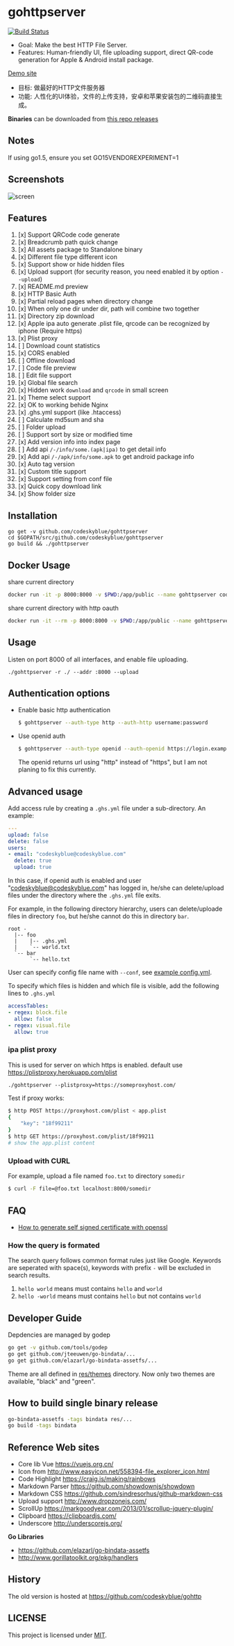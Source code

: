 # gohttpserver
[![Build Status](https://travis-ci.org/codeskyblue/gohttpserver.svg?branch=master)](https://travis-ci.org/codeskyblue/gohttpserver)

- Goal: Make the best HTTP File Server.
- Features: Human-friendly UI, file uploading support, direct QR-code generation for Apple & Android install package.

[Demo site](https://gohttpserver.herokuapp.com/)

- 目标: 做最好的HTTP文件服务器
- 功能: 人性化的UI体验，文件的上传支持，安卓和苹果安装包的二维码直接生成。

**Binaries** can be downloaded from [this repo releases](https://github.com/codeskyblue/gohttpserver/releases/)

## Notes
If using go1.5, ensure you set GO15VENDOREXPERIMENT=1

## Screenshots
![screen](testdata/filetypes/gohttpserver.gif)

## Features
1. [x] Support QRCode code generate
1. [x] Breadcrumb path quick change
1. [x] All assets package to Standalone binary
1. [x] Different file type different icon
1. [x] Support show or hide hidden files
1. [x] Upload support (for security reason, you need enabled it by option `--upload`)
1. [x] README.md preview
1. [x] HTTP Basic Auth
1. [x] Partial reload pages when directory change
1. [x] When only one dir under dir, path will combine two together
1. [x] Directory zip download
1. [x] Apple ipa auto generate .plist file, qrcode can be recognized by iphone (Require https)
1. [x] Plist proxy
1. [ ] Download count statistics
1. [x] CORS enabled
1. [ ] Offline download
1. [ ] Code file preview
1. [ ] Edit file support
1. [x] Global file search
1. [x] Hidden work `download` and `qrcode` in small screen
1. [x] Theme select support
1. [x] OK to working behide Nginx
1. [x] \.ghs.yml support (like \.htaccess)
1. [ ] Calculate md5sum and sha
1. [ ] Folder upload
1. [ ] Support sort by size or modified time
1. [x] Add version info into index page
1. [ ] Add api `/-/info/some.(apk|ipa)` to get detail info
1. [x] Add api `/-/apk/info/some.apk` to get android package info
1. [x] Auto tag version
1. [x] Custom title support
1. [x] Support setting from conf file
1. [x] Quick copy download link
1. [x] Show folder size

## Installation
```
go get -v github.com/codeskyblue/gohttpserver
cd $GOPATH/src/github.com/codeskyblue/gohttpserver
go build && ./gohttpserver
```

## Docker Usage
share current directory
```bash
docker run -it -p 8000:8000 -v $PWD:/app/public --name gohttpserver codeskyblue/gohttpserver
```
share current directory with http oauth
```bash
docker run -it --rm -p 8000:8000 -v $PWD:/app/public --name gohttpserver codeskyblue/gohttpserver ./gohttpserver --root /app/public --auth-type http --auth-http username:password
```

## Usage
Listen on port 8000 of all interfaces, and enable file uploading.

```
./gohttpserver -r ./ --addr :8000 --upload
```

## Authentication options
- Enable basic http authentication

  ```sh
  $ gohttpserver --auth-type http --auth-http username:password
  ```

- Use openid auth

  ```sh
  $ gohttpserver --auth-type openid --auth-openid https://login.example-hostname.com/openid/
  ```

  The openid returns url using "http" instead of "https", but I am not planing to fix this currently.

## Advanced usage
Add access rule by creating a `.ghs.yml` file under a sub-directory. An example:

```yaml
---
upload: false
delete: false
users:
- email: "codeskyblue@codeskyblue.com"
  delete: true
  upload: true
```

In this case, if openid auth is enabled and user "codeskyblue@codeskyblue.com" has logged in, he/she can delete/upload files under the directory where the `.ghs.yml` file exits.

For example, in the following directory hierarchy, users can delete/uploade files in directory `foo`, but he/she cannot do this in directory `bar`.

```
root -
  |-- foo
  |    |-- .ghs.yml
  |    `-- world.txt 
  `-- bar
       `-- hello.txt
```

User can specify config file name with `--conf`, see [example config.yml](testdata/config.yml).

To specify which files is hidden and which file is visible, add the following lines to `.ghs.yml`

```yaml
accessTables:
- regex: block.file
  allow: false
- regex: visual.file
  allow: true
```

### ipa plist proxy
This is used for server on which https is enabled. default use <https://plistproxy.herokuapp.com/plist>

```
./gohttpserver --plistproxy=https://someproxyhost.com/
```

Test if proxy works:

```sh
$ http POST https://proxyhost.com/plist < app.plist
{
	"key": "18f99211"
}
$ http GET https://proxyhost.com/plist/18f99211
# show the app.plist content
```

### Upload with CURL
For example, upload a file named `foo.txt` to directory `somedir`

```sh
$ curl -F file=@foo.txt localhost:8000/somedir
```

## FAQ
- [How to generate self signed certificate with openssl](http://stackoverflow.com/questions/10175812/how-to-create-a-self-signed-certificate-with-openssl)

### How the query is formated
The search query follows common format rules just like Google. Keywords are seperated with space(s), keywords with prefix `-` will be excluded in search results.

1. `hello world` means must contains `hello` and `world`
1. `hello -world` means must contains `hello` but not contains `world`

## Developer Guide
Depdencies are managed by godep

```sh
go get -v github.com/tools/godep
go get github.com/jteeuwen/go-bindata/...
go get github.com/elazarl/go-bindata-assetfs/...
```

Theme are all defined in [res/themes](res/themes) directory. Now only two themes are available, "black" and "green".

## How to build single binary release
```sh
go-bindata-assetfs -tags bindata res/...
go build -tags bindata
```

## Reference Web sites

* Core lib Vue <https://vuejs.org.cn/>
* Icon from <http://www.easyicon.net/558394-file_explorer_icon.html>
* Code Highlight <https://craig.is/making/rainbows>
* Markdown Parser <https://github.com/showdownjs/showdown>
* Markdown CSS <https://github.com/sindresorhus/github-markdown-css>
* Upload support <http://www.dropzonejs.com/>
* ScrollUp <https://markgoodyear.com/2013/01/scrollup-jquery-plugin/>
* Clipboard <https://clipboardjs.com/>
* Underscore <http://underscorejs.org/>

**Go Libraries**

* <https://github.com/elazarl/go-bindata-assetfs>
* <http://www.gorillatoolkit.org/pkg/handlers>

## History
The old version is hosted at <https://github.com/codeskyblue/gohttp>

## LICENSE
This project is licensed under [MIT](LICENSE).
